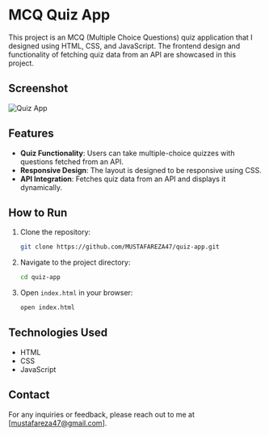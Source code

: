 # MCQ Quiz App

This project is an MCQ (Multiple Choice Questions) quiz application that I designed using HTML, CSS, and JavaScript. The frontend design and functionality of fetching quiz data from an API are showcased in this project.

## Screenshot

![Quiz App](path/to/your/screenshot.png)

## Features

- **Quiz Functionality**: Users can take multiple-choice quizzes with questions fetched from an API.
- **Responsive Design**: The layout is designed to be responsive using CSS.
- **API Integration**: Fetches quiz data from an API and displays it dynamically.

## How to Run

1. Clone the repository:
    ```bash
    git clone https://github.com/MUSTAFAREZA47/quiz-app.git
    ```
2. Navigate to the project directory:
    ```bash
    cd quiz-app
    ```
3. Open `index.html` in your browser:
    ```bash
    open index.html
    ```

## Technologies Used

- HTML
- CSS
- JavaScript

## Contact

For any inquiries or feedback, please reach out to me at [mustafareza47@gmail.com].
